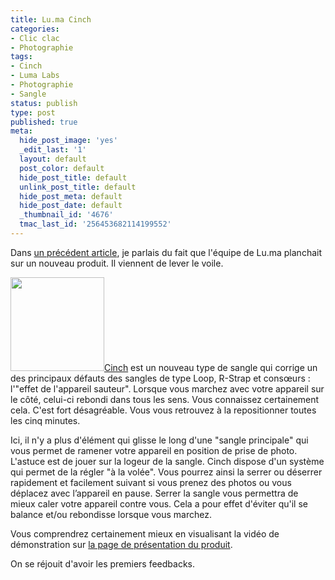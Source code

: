 ```yaml
---
title: Lu.ma Cinch
categories:
- Clic clac
- Photographie
tags:
- Cinch
- Luma Labs
- Photographie
- Sangle
status: publish
type: post
published: true
meta:
  hide_post_image: 'yes'
  _edit_last: '1'
  layout: default
  post_color: default
  hide_post_title: default
  unlink_post_title: default
  hide_post_meta: default
  hide_post_date: default
  _thumbnail_id: '4676'
  tmac_last_id: '256453682114199552'
---
```

Dans <a title="La guerre des sangles" href="https://www.alienlebarge.ch/2011/12/14/la-guerre-des-sangles/">un précédent article</a>, je parlais du fait que l'équipe de Lu.ma planchait sur un nouveau produit. Il viennent de lever le voile. <!--more-->

<a href="https://dlgjp9x71cipk.cloudfront.net/2011/12/cinch-tab-cam.jpg"><img class="alignright size-full wp-image-4676" title="Cinch" src="https://dlgjp9x71cipk.cloudfront.net/2011/12/cinch-tab-cam.jpg" alt="" width="150" height="150" /></a><a title="Page de présentation de Cinch sur le site de Luma Labs" href="https://lu.ma/products/cinch">Cinch</a> est un nouveau type de sangle qui corrige un des principaux défauts des sangles de type Loop, R-Strap et consœurs : l'"effet de l'appareil sauteur".
Lorsque vous marchez avec votre appareil sur le côté, celui-ci rebondi dans tous les sens. Vous connaissez certainement cela. C'est fort désagréable. Vous vous retrouvez à la repositionner toutes les cinq minutes.

Ici, il n'y a plus d'élément qui glisse le long d'une "sangle principale" qui vous permet de ramener votre appareil en position de prise de photo.
L'astuce est de jouer sur la logeur de la sangle. Cinch dispose d'un système qui permet de la régler "à la volée". Vous pourrez ainsi la serrer ou déserrer rapidement et facilement suivant si vous prenez des photos ou vous déplacez avec l’appareil en pause. Serrer la sangle vous permettra de mieux caler votre appareil contre vous. Cela a pour effet d'éviter qu'il se balance et/ou rebondisse lorsque vous marchez.

Vous comprendrez certainement mieux en visualisant la vidéo de démonstration sur <a title="Page de présentation de Cinch sur le site de Luma Labs" href="https://lu.ma/products/cinch">la page de présentation du produit</a>.

On se réjouit d'avoir les premiers feedbacks.
